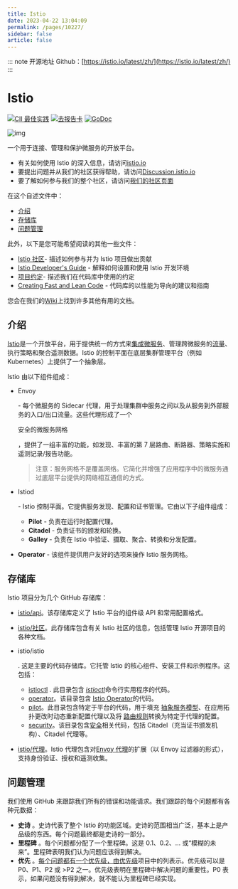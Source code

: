 ```yaml
---
title: Istio
date: 2023-04-22 13:04:09
permalink: /pages/10227/
sidebar: false
article: false
---
```

::: note 开源地址
Github：[https://istio.io/latest/zh/](https://istio.io/latest/zh/)
::: 
# Istio

[![CII 最佳实践](https://camo.githubusercontent.com/8850472316f69a8e94161128c2756edb969219e2ad62c7f66cc9f452019820c3/68747470733a2f2f626573747072616374696365732e636f7265696e6672617374727563747572652e6f72672f70726f6a656374732f313339352f6261646765)](https://bestpractices.coreinfrastructure.org/projects/1395) [![去报告卡](https://camo.githubusercontent.com/fb53576c8be80dd5fd864ebf389fc6ea2373d97e1b113aa58b65adbfbac613db/68747470733a2f2f676f7265706f7274636172642e636f6d2f62616467652f6769746875622e636f6d2f697374696f2f697374696f)](https://goreportcard.com/report/github.com/istio/istio) [![GoDoc](https://camo.githubusercontent.com/61704363b0b37fca2c34bca2898f95ed8c3c54de310a8df46c69b52930005c74/68747470733a2f2f676f646f632e6f72672f697374696f2e696f2f697374696f3f7374617475732e737667)](https://godoc.org/istio.io/istio)

![img](https://github.com/istio/istio/raw/master/logo/istio-bluelogo-whitebackground-unframed.svg)

一个用于连接、管理和保护微服务的开放平台。

- 有关如何使用 Istio 的深入信息，请访问[istio.io](https://istio.io/)
- 要提出问题并从我们的社区获得帮助，请访问[Discussion.istio.io](https://discuss.istio.io/)
- 要了解如何参与我们的整个社区，请访问[我们的社区页面](https://istio.io/about/community)

在这个自述文件中：

- [介绍](https://github.com/istio/istio#introduction)
- [存储库](https://github.com/istio/istio#repositories)
- [问题管理](https://github.com/istio/istio#issue-management)

此外，以下是您可能希望阅读的其他一些文件：

- [Istio 社区](https://github.com/istio/community#istio-community)- 描述如何参与并为 Istio 项目做出贡献
- [Istio Developer's Guide](https://github.com/istio/istio/wiki/Preparing-for-Development) - 解释如何设置和使用 Istio 开发环境
- [项目约定](https://github.com/istio/istio/wiki/Development-Conventions)- 描述我们在代码库中使用的约定
- [Creating Fast and Lean Code](https://github.com/istio/istio/wiki/Writing-Fast-and-Lean-Code) - 代码库的以性能为导向的建议和指南

您会在我们的[Wiki](https://github.com/istio/istio/wiki)上找到许多其他有用的文档。

## 介绍

[Istio](https://istio.io/latest/docs/concepts/what-is-istio/)是一个开放平台，用于提供统一的方式来[集成微服务](https://istio.io/latest/docs/examples/microservices-istio/)、管理跨微服务的[流量](https://istio.io/latest/docs/concepts/traffic-management/)、执行策略和聚合遥测数据。Istio 的控制平面在底层集群管理平台（例如 Kubernetes）上提供了一个抽象层。

Istio 由以下组件组成：

- Envoy

   

  \- 每个微服务的 Sidecar 代理，用于处理集群中服务之间以及从服务到外部服务的入口/出口流量。这些代理形成了一个

   

  安全的微服务网格

   

  ，提供了一组丰富的功能，如发现、丰富的第 7 层路由、断路器、策略实施和遥测记录/报告功能。

  > 注意：服务网格不是覆盖网络。它简化并增强了应用程序中的微服务通过底层平台提供的网络相互通信的方式。

- Istiod

   

  \- Istio 控制平面。它提供服务发现、配置和证书管理。它由以下子组件组成：

  - **Pilot** - 负责在运行时配置代理。
  - **Citadel** - 负责证书的颁发和轮换。
  - **Galley** - 负责在 Istio 中验证、摄取、聚合、转换和分发配置。

- **Operator** - 该组件提供用户友好的选项来操作 Istio 服务网格。

## 存储库

Istio 项目分为几个 GitHub 存储库：

- [istio/api](https://github.com/istio/api)。该存储库定义了 Istio 平台的组件级 API 和常用配置格式。

- [istio/社区](https://github.com/istio/community)。此存储库包含有关 Istio 社区的信息，包括管理 Istio 开源项目的各种文档。

- istio/istio

   

  . 这是主要的代码存储库。它托管 Istio 的核心组件、安装工件和示例程序。这包括：

  - [istioctl](https://github.com/istio/istio/blob/master/istioctl) . 此目录包含 [*istioctl*](https://istio.io/latest/docs/reference/commands/istioctl/)命令行实用程序的代码。
  - [operator](https://github.com/istio/istio/blob/master/operator)。该目录包含 [Istio Operator](https://istio.io/latest/docs/setup/install/operator/)的代码。
  - [pilot](https://github.com/istio/istio/blob/master/pilot)。此目录包含特定于平台的代码，用于填充 [抽象服务模型](https://istio.io/docs/concepts/traffic-management/#pilot)、在应用拓扑更改时动态重新配置代理以及将 [路由规则](https://istio.io/latest/docs/reference/config/networking/)转换为特定于代理的配置。
  - [security](https://github.com/istio/istio/blob/master/security)。该目录包含[安全](https://istio.io/latest/docs/concepts/security/)相关代码，包括 Citadel（充当证书颁发机构）、Citadel 代理等。

- [istio/代理](https://github.com/istio/proxy)。Istio 代理包含对[Envoy 代理](https://github.com/envoyproxy/envoy)的扩展（以 Envoy 过滤器的形式），支持身份验证、授权和遥测收集。

## 问题管理

我们使用 GitHub 来跟踪我们所有的错误和功能请求。我们跟踪的每个问题都有各种元数据：

- **史诗** 。史诗代表了整个 Istio 的功能区域。史诗的范围相当广泛，基本上是产品级的东西。每个问题最终都是史诗的一部分。
- **里程碑** 。每个问题都分配了一个里程碑。这是 0.1、0.2、... 或“模糊的未来”。里程碑表明我们认为问题应该得到解决。
- **优先** 。[每个问题都有一个优先级，由优先级](https://github.com/orgs/istio/projects/6)项目中的列表示。优先级可以是 P0、P1、P2 或 >P2 之一。优先级表明在里程碑中解决问题的重要性。P0 表示，如果问题没有得到解决，就不能认为里程碑已经实现。
